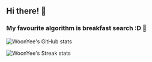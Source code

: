 ## Hi there! 👋

### My favourite algorithm is breakfast search :D 🍳

![WoonYee's GitHub stats](https://github-readme-stats.vercel.app/api?username=woonyee28&count_private=true&show_icons=true&theme=radical)

![WoonYee's Streak stats](https://github-readme-streak-stats.herokuapp.com/?user=woonyee28&theme=radical&count_private=true)


